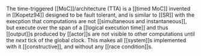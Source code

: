 The time-triggered [[MoC]]/architecture (TTA) is a [[timed MoC]] invented in [[Kopetz94]] designed to be fault tolerant, and is similar to [[SR]] with the execption that computations are not [[simultaneous and instantaneous]], but execute over the span of a [[logical execution time]] and thus [[output]]s produced by [[actor]]s are not visible to other computations until the *next* tick of the global clock. This makes all [[system]]s implemented with it [[constructive]], and without any [[race condition]]s.